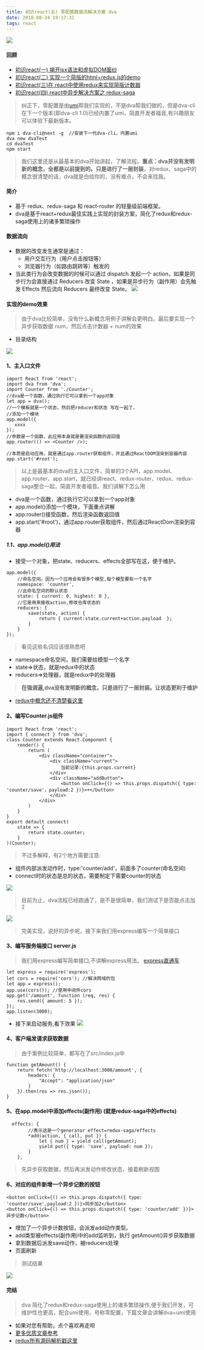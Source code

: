 ```yaml
---
title: 初识react(五) 零配置数据流解决方案 dva
date: 2018-08-24 19:17:31
tags: react
---
```



![](https://user-gold-cdn.xitu.io/2018/9/20/165f51af2b41ad27?w=567&h=167&f=png&s=4664)
#### 回顾
- [初识react(一) 揭开jsx语法和虚拟DOM面纱](https://juejin.im/post/5b4ee916f265da0f563dd184)
- [初识react(二) 实现一个简版的html+redux.js的demo](https://juejin.im/post/5b83be86f265da432a6ae5df)
- [初识react(三)在 react中使用redux来实现简版计数器](https://juejin.im/post/5ba06cb6e51d450e9e440032)
- [初识react(四) react中异步解决方案之 redux-saga](https://juejin.im/post/5ba1bb506fb9a05d2d0218a5)
> 纠正下，零配置是由[umi](https://umijs.org/zh/guide/)帮我们实现的，不是dva帮我们做的，但是dva-cli在下一个版本(即dva-cli 1.0)已经内置了umi，简直开发者福音,有兴趣朋友可以体验下最新版本。

```
npm i dva-cli@next -g  //安装下一代dva-cli，内置umi
dva new dvaTest
cd dvaTest
npm start
```
> 我们这里还是从最基本的dva开始讲起，了解流程。**重点：dva并没有发明新的概念，全都是以前提到的。只是进行了一层封装**，对redux、saga中的概念很清楚的话，dva就是白给你的，没有难点，不会来找我。

#### 简介
- 基于 redux、redux-saga 和 react-router 的轻量级前端框架。
- dva是基于react+redux最佳实践上实现的封装方案，简化了redux和redux-saga使用上的诸多繁琐操作

#### 数据流向
- 数据的改变发生通常是通过：
    - 用户交互行为（用户点击按钮等）
    - 浏览器行为（如路由跳转等）触发的
- 当此类行为会改变数据的时候可以通过 dispatch 发起一个 action，如果是同步行为会直接通过 Reducers 改变 State ，如果是异步行为（副作用）会先触发 Effects 然后流向 Reducers 最终改变 State。
![](https://user-gold-cdn.xitu.io/2018/9/20/165f596c998fe3d0?w=1614&h=508&f=png&s=115320)

#### 实现的demo效果
> 由于dva比较简单，没有什么新概念用例子讲解会更明白。最后要实现一个异步获取数据 num，然后点击计数器 + num的效果
- 目录结构

![](https://user-gold-cdn.xitu.io/2018/9/20/165f620bfdc2c75c?w=677&h=181&f=png&s=4595)

#### 1、主入口文件

```
import React from 'react';
import dva from 'dva';
import Counter from './Counter';
//dva是一个函数，通过执行它可以拿到一个app对象
let app = dva();
//一个模板就是一个状态，然后把reducer和状态 写在一起了，
//添加一个模块
app.model({
   xxxx
});
//参数是一个函数，此应用本身就是要渲染函数的返回值
app.router(() => <Counter />);

//本质是启动应用，就是通过app.router获取组件，并且通过ReactDOM渲染到容器内容
app.start('#root');

```
> 以上是最基本的dva的主入口文件，简单的3个API，app.model、app.router、app.start，就已经讲react、redux-router、redux、redux-saga整合一起，简直开发者福音。我们讲解下怎么用

- dva是一个函数，通过执行它可以拿到一个app对象
- app.model()添加一个模块，下面重点讲解
- app.router()接受函数，然后渲染函数返回值
- app.start('#root')，通过app.router获取组件，然后通过ReactDom渲染到容器

##### 1.1、app.model()用法
- 接受一个对象，把state、reducers、effects全部写在这，便于维护。

```
app.model({
    //命名空间。因为一个应用会有很多个模型,每个模型要有一个名字
    namespace: 'counter',
    //此命名空间的默认状态
    state: { current: 0, highest: 0 },
    //它是用来接收action,修改仓库状态的
    reducers: {
        save(state, action) {
            return { current:state.current+action.payload  };
        }
    }
});

```
> 看见这些名词应该很熟悉吧

- namespace命名空间，我们需要给模型一个名字
- state=>状态，就是redux中的状态
- reducers=>处理器，就是redux中的处理器
> **在强调遍,dva没有发明新的概念，只是进行了一层封装。让状态更利于维护**
- [redux中概念还不清楚看这里](https://juejin.im/post/5b83be86f265da432a6ae5df)

#### 2、编写Counter.js组件
```
import React from 'react';
import { connect } from 'dva';
class Counter extends React.Component {
    render() {
        return (
            <div className="container">
                <div className="current">
                    当前记录:{this.props.current}
                </div>
                <div className="addButton">
                    <button onClick={() => this.props.dispatch({ type: 'counter/save'，payload:2 })}>+</button>
                </div>
            </div>
        )
    }
}
export default connect(
    state => {
        return state.counter;
    }
)(Counter);

```
> 不过多解释，有2个地方需要注意:
- 组件内部派发动作时，type:'counter/add'，前面多了counter(命名空间)
- connect时的状态是总的状态，需要制定下需要counter的状态

![](https://user-gold-cdn.xitu.io/2018/9/20/165f6413a0361f45?w=1230&h=350&f=png&s=11768)

> 目前为止，dva流程已经跑通了，是不是很简单，我们测试下是否能点击加2

![](https://user-gold-cdn.xitu.io/2018/9/20/165f64798ddee537?w=252&h=449&f=gif&s=470662)

> 完美实现，说好的异步呢，接下来我们用express编写一个简单接口

#### 3、编写服务端接口 server.js
> 我们用express编写简单接口,不讲解express用法。 [express直通车](http://www.expressjs.com.cn/)

```
let express = require('express');
let cors = require('cors'); //解决跨域的包
let app = express();
app.use(cors()); //使用中间件cors
app.get('/amount', function (req, res) {
    res.send({ amount: 5 });
});
app.listen(3000);
```
- 接下来启动服务,看下效果
![](https://user-gold-cdn.xitu.io/2018/9/20/165f64f7a56fa9c9?w=966&h=238&f=png&s=17318)

#### 4、客户端发请求获取数据
> 由于案例比较简单，都写在了src/index.js中

```
function getAmount() {
    return fetch('http://localhost:3000/amount', {
        headers: {
            "Accept": "application/json"
        }
    }).then(res => res.json());
}
```
#### 5、在app.model中添加effects(副作用) (就是redux-saga中的effects)

```
  effects: {
        //表示这是一个generator effect=redux-saga/effects
        *add(action, { call, put }) {
            let { num } = yield call(getAmount); 
            yield put({ type: 'save', payload: num });
        }
    },
```
> 先异步获取数据，然后再派发动作修改状态，接着刷新视图

#### 6、对应的组件新增一个异步记数的按钮

```
<button onClick={() => this.props.dispatch({ type: 'counter/save',payload:2 })}>同步加2</button>
<button onClick={() => this.props.dispatch({ type: 'counter/add' })}>异步记数</button>
```
- 增加了一个异步计数按钮，会派发add动作类型。
- add类型被effects(副作用)中的add监听到，执行 getAmount()异步获取数据
- 拿到数据后派发save动作，被reducers处理
- 页面刷新

> 测试结果

![](https://user-gold-cdn.xitu.io/2018/9/20/165f6a9a9dca3a90?w=252&h=449&f=gif&s=883376)

#### 完结
> dva 简化了redux和redux-saga使用上的诸多繁琐操作,便于我们开发，可维护性也更高，配合umi使用，号称零配置，下篇文章会讲解dva+umi使用

- 如果对您有帮助，点个喜欢再走呗
- [更多优质文章参考](https://chaiguanpeng.github.io/)
- [redux所有源码解析戳这里](https://github.com/chaiguanpeng/react-code-analysis)



